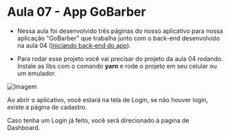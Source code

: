 # Aula 07 - App GoBarber

+ Nessa aula foi desenvolvido três páginas do nosso aplicativo para nossa aplicação "GoBarber" que trabalha junto com o back-end desenvolvido na aula 04 ([Iniciando back-end do app](https://github.com/willbp/Bootcamp-GoStack11-rocketseat/tree/master/Nivel02/04iniciando-back-end-gobarber)).

 * Para rodar esse projeto você vai precisar do projeto da aula 04 rodando. Instale as libs com o comando **yarn** e rode o projeto em seu celular ou um emulador.

![Imagem](https://github.com/willbp/Bootcamp-GoStack11-rocketseat/blob/master/Nivel03/07gobarber-app/images/app_aula07.gif)

Ao abrir o aplicativo, você estará na tela de Login, se não houver login, existe a página de cadastro.

Caso tenha um Login já feito, você será direcionado à pagina de Dashboard.

